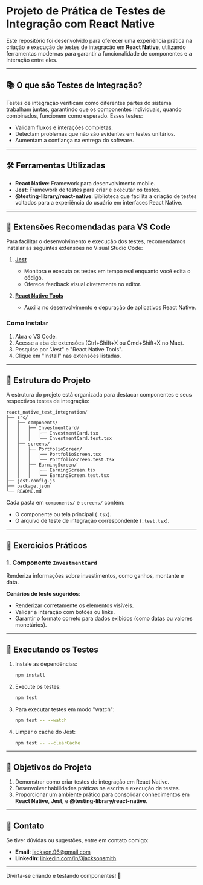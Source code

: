 # **Projeto de Prática de Testes de Integração com React Native**

Este repositório foi desenvolvido para oferecer uma experiência prática na criação e execução de testes de integração em **React Native**, utilizando ferramentas modernas para garantir a funcionalidade de componentes e a interação entre eles.

---

## 📚 **O que são Testes de Integração?**

Testes de integração verificam como diferentes partes do sistema trabalham juntas, garantindo que os componentes individuais, quando combinados, funcionem como esperado. Esses testes:

- Validam fluxos e interações completas.
- Detectam problemas que não são evidentes em testes unitários.
- Aumentam a confiança na entrega do software.

---

## 🛠 **Ferramentas Utilizadas**

- **React Native**: Framework para desenvolvimento mobile.
- **Jest**: Framework de testes para criar e executar os testes.
- **@testing-library/react-native**: Biblioteca que facilita a criação de testes voltados para a experiência do usuário em interfaces React Native.

---

## 🔌 **Extensões Recomendadas para VS Code**

Para facilitar o desenvolvimento e execução dos testes, recomendamos instalar as seguintes extensões no Visual Studio Code:

1. **[Jest](https://marketplace.visualstudio.com/items?itemName=Orta.vscode-jest)**
   - Monitora e executa os testes em tempo real enquanto você edita o código.
   - Oferece feedback visual diretamente no editor.

2. **[React Native Tools](https://marketplace.visualstudio.com/items?itemName=msjsdiag.vscode-react-native)**
   - Auxilia no desenvolvimento e depuração de aplicativos React Native.

### Como Instalar
1. Abra o VS Code.
2. Acesse a aba de extensões (Ctrl+Shift+X ou Cmd+Shift+X no Mac).
3. Pesquise por "Jest" e "React Native Tools".
4. Clique em "Install" nas extensões listadas.

---

## 📁 **Estrutura do Projeto**

A estrutura do projeto está organizada para destacar componentes e seus respectivos testes de integração:

```
react_native_test_integration/
├── src/
│   ├── components/
│   │   ├── InvestmentCard/
│   │   │   ├── InvestmentCard.tsx
│   │   │   └── InvestmentCard.test.tsx
│   ├── screens/
│   │   ├── PortfolioScreen/
│   │   │   ├── PortfolioScreen.tsx
│   │   │   └── PortfolioScreen.test.tsx
│   │   ├── EarningScreen/
│   │   │   ├── EarningScreen.tsx
│   │   │   └── EarningScreen.test.tsx
├── jest.config.js
├── package.json
└── README.md
```

Cada pasta em `components/` e `screens/` contém:
- O componente ou tela principal (`.tsx`).
- O arquivo de teste de integração correspondente (`.test.tsx`).

---

## 📝 **Exercícios Práticos**

### **1. Componente `InvestmentCard`**
Renderiza informações sobre investimentos, como ganhos, montante e data.

**Cenários de teste sugeridos**:
- Renderizar corretamente os elementos visíveis.
- Validar a interação com botões ou links.
- Garantir o formato correto para dados exibidos (como datas ou valores monetários).

---

## 🚀 **Executando os Testes**

1. Instale as dependências:
   ```bash
   npm install
   ```

2. Execute os testes:
   ```bash
   npm test
   ```

3. Para executar testes em modo "watch":
   ```bash
   npm test -- --watch
   ```

4. Limpar o cache do Jest:
   ```bash
   npm test -- --clearCache
   ```

---

## 🎯 **Objetivos do Projeto**

1. Demonstrar como criar testes de integração em React Native.
2. Desenvolver habilidades práticas na escrita e execução de testes.
3. Proporcionar um ambiente prático para consolidar conhecimentos em **React Native**, **Jest**, e **@testing-library/react-native**.

---

## 📧 **Contato**

Se tiver dúvidas ou sugestões, entre em contato comigo:
- **Email**: [jackson.96@gmail.com](mailto:jackson.96@gmail.com)
- **LinkedIn**: [linkedin.com/in/3jacksonsmith](https://linkedin.com/in/3jacksonsmith)

---

Divirta-se criando e testando componentes! 🚀
